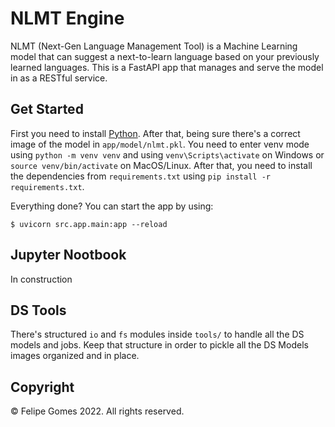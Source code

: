 # NLMT Engine

NLMT (Next-Gen Language Management Tool) is a Machine Learning model that can suggest a next-to-learn language based on your previously learned languages. This is a FastAPI app that manages and serve the model in as a RESTful service.

## Get Started

First you need to install [Python](https://www.python.org/). After that, being sure there's a correct image of the model in `app/model/nlmt.pkl`. You need to enter venv mode using `python -m venv venv` and using `venv\Scripts\activate` on Windows or `source venv/bin/activate` on MacOS/Linux. After that, you need to install the dependencies from `requirements.txt` using `pip install -r requirements.txt`. 

Everything done? You can start the app by using:

```
$ uvicorn src.app.main:app --reload
```

## Jupyter Nootbook

In construction

## DS Tools

There's structured `io` and `fs` modules inside `tools/` to handle all the DS models and jobs. Keep that structure in order to pickle all the DS Models images organized and in place.

## Copyright

© Felipe Gomes 2022. All rights reserved.
